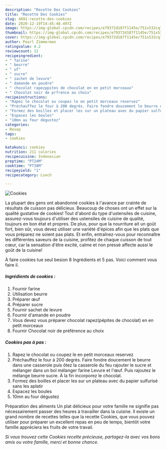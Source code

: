 ```yaml
---
description: "Recette Des Cookies"
title: "Recette Des Cookies"
slug: 4691-recette-des-cookies
date: 2020-12-19T14:45:48.497Z
image: https://img-global.cpcdn.com/recipes/e79372d187f1145e/751x532cq70/cookies-photo-principale-de-la-recette.jpg
thumbnail: https://img-global.cpcdn.com/recipes/e79372d187f1145e/751x532cq70/cookies-photo-principale-de-la-recette.jpg
cover: https://img-global.cpcdn.com/recipes/e79372d187f1145e/751x532cq70/cookies-photo-principale-de-la-recette.jpg
author: Pearl Zimmerman
ratingvalue: 4.2
reviewcount: 12
recipeingredient:
- " farine"
- " beurre"
- " uf"
- " sucre"
- " sachet de levure"
- " damande en poudre"
- " chocolat rapezppites de chocolat en en petit morceaux"
- " Chocolat noir de prfrence au choix"
recipeinstructions:
- "Rapez le chocolat ou coupez le en petit morceaux reservez"
- "Préchauffez le four à 200 degrés. Faire fondre doucement le beurre dans une casserole puis ôtez la casserole du feu rajouter le sucre et mélanger dans un bol mélanger farine Levure et l&#39;œuf. Puis rajoutez le mélange beurre sucre. À la fin incorporez le chocolat."
- "Formez des boilles et placer les sur un plateau avec du papier sulfurisé sans les aplatir"
- "Espacez les boules"
- "10mn au four dégustez"
categories:
- Resep
tags:
- cookies

katakunci: cookies 
nutrition: 211 calories
recipecuisine: Indonesian
preptime: "PT24M"
cooktime: "PT38M"
recipeyield: "1"
recipecategory: Lunch

---
```



![Cookies](https://img-global.cpcdn.com/recipes/e79372d187f1145e/751x532cq70/cookies-photo-principale-de-la-recette.jpg)

La plupart des gens ont abandonné cookies à l'avance par crainte de résultats de cuisson pas délicieux. Beaucoup de choses ont un effet sur la qualité gustative de cookies! Tout d'abord du type d'ustensiles de cuisine, assurez-vous toujours d'utiliser des ustensiles de cuisine de qualité, toujours en bon état et propres. De plus, pour que la nourriture ait un goût fort, bien sûr, vous devez utiliser une variété d'épices afin que les plats que vous préparez ne soient pas plats. Et enfin, entraînez-vous pour reconnaître les différentes saveurs de la cuisine, profitez de chaque cuisson de tout cœur, car la sensation d'être excité, calme et non pressé affecte aussi le goût de la cuisine!

<!--inarticleads1-->

À faire cookies tue seul besion 8 Ingrédients et 5 pas. Voici comment vous faire il.

##### Ingrédients de cookies :

1. Fournir  farine
1. Utilisation  beurre
1. Préparer  œuf
1. Préparer  sucre
1. Fournir  sachet de levure
1. Fournir  d&#39;amande en poudre
1. Vous devez vous préparer  chocolat rapez(pépites de chocolat) en en petit morceaux
1. Fournir  Chocolat noir de préférence au choix




<!--inarticleads2-->

##### Cookies pas à pas :

1. Rapez le chocolat ou coupez le en petit morceaux reservez
1. Préchauffez le four à 200 degrés. Faire fondre doucement le beurre dans une casserole puis ôtez la casserole du feu rajouter le sucre et mélanger dans un bol mélanger farine Levure et l&#39;œuf. Puis rajoutez le mélange beurre sucre. À la fin incorporez le chocolat.
1. Formez des boilles et placer les sur un plateau avec du papier sulfurisé sans les aplatir
1. Espacez les boules
1. 10mn au four dégustez




<!--inarticleads1-->

<p>
Préparation des aliments Un plat délicieux pour votre famille ne signifie pas nécessairement passer des heures à travailler dans la cuisine. Il existe un grand nombre de recettes telles que la recette Cookies, que vous pouvez utiliser pour préparer un excellent repas en peu de temps, bientôt votre famille appréciera les fruits de votre travail.
</p>

<p>
<i>Si vous trouvez cette Cookies recette précieuse, partagez-la avec vos bons amis ou votre famille, merci et bonne chance.</i>
</p>
